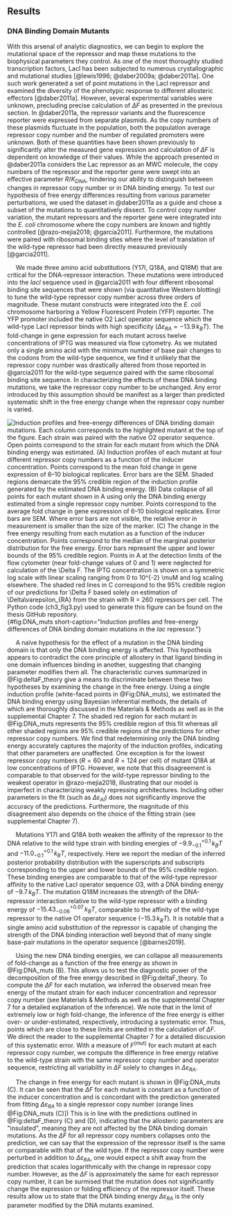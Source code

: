 ## Results

### DNA Binding Domain Mutants

With this arsenal of analytic diagnostics, we can begin to explore the
mutational space of the repressor and map these mutations to the
biophysical parameters they control. As one of the most thoroughly
studied transcription factors, LacI has been subjected to numerous
crystallographic and mutational studies [@lewis1996; @daber2009a; @daber2011a]. One such work generated a set
of point mutations in the LacI repressor and examined the diversity of
the phenotypic response to different allosteric effectors [@daber2011a]. However,
several experimental variables were unknown, precluding precise
calculation of $\Delta F$ as presented in the previous section. In
@daber2011a, the repressor variants and the fluorescence reporter were
expressed from separate plasmids. As the copy numbers of these plasmids
fluctuate in the population, both the population average repressor copy
number and the number of regulated promoters were unknown. Both of these
quantities have been shown previously to significantly alter the
measured gene expression and calculation of $\Delta F$ is dependent on
knowledge of their values. While the approach presented in 
@daber2011a considers the Lac repressor as an MWC molecule, the copy numbers of the
repressor and the reporter gene were swept into an effective parameter
${R  / K_{DNA}}$, hindering our ability to distinguish between
changes in repressor copy number or in DNA binding energy. To test our
hypothesis of free energy differences resulting from various parameter
perturbations, we used the dataset in @daber2011a as a guide and chose a
subset of the mutations to quantitatively dissect. To control copy
number variation, the mutant repressors and the reporter gene were
integrated into the *E. coli* chromosome where the copy numbers are
known and tightly controlled [@razo-mejia2018; @garcia2011]. Furthermore, the mutations were paired
with ribosomal binding sties where the level of translation of the
wild-type repressor had been directly measured previously [@garcia2011].

&nbsp;&nbsp;&nbsp;&nbsp;&nbsp;We made three amino acid substitutions (Y17I, Q18A, and Q18M) that are
critical for the DNA-repressor interaction. These mutations were
introduced into the *lacI* sequence used in @garcia2011
with four different ribosomal binding site sequences that were shown
(via quantitative Western blotting) to tune the wild-type repressor copy
number across three orders of magnitude. These mutant constructs were
integrated into the *E. coli* chromosome harboring a Yellow Fluorescent
Protein (YFP) reporter. The YFP promoter included the native O2 LacI
operator sequence which the wild-type LacI repressor binds with high
specificity ($\Delta\varepsilon_{RA} = -13.9\, k_BT$). The fold-change
in gene expression for each mutant across twelve concentrations of IPTG
was measured via flow cytometry. As we mutated only a single amino acid
with the minimum number of base pair changes to the codons from the
wild-type sequence, we find it unlikely that the repressor copy number
was drastically altered from those reported in @garcia2011 for the wild-type
sequence paired with the same ribosomal binding site sequence. In
characterizing the effects of these DNA binding mutations, we take the
repressor copy number to be unchanged. Any error introduced by this
assumption should be manifest as a larger than predicted systematic
shift in the free energy change when the repressor copy number is
varied.

![**Induction profiles and free-energy differences of DNA binding domain
mutations.** Each column corresponds to the highlighted mutant at the top of
the figure. Each strain was paired with the native O2 operator sequence. Open
points correspond to the strain for each mutant from which the DNA binding
energy was estimated. (A) Induction profiles of each mutant at four different
repressor copy numbers as a function of the inducer concentration. Points
correspond to the mean fold change in gene expression of 6–10 biological
replicates. Error bars are the SEM. Shaded regions demarcate the 95\% credible
region of the induction profile generated by the estimated DNA binding
energy. (B) Data collapse of all points for each mutant shown in A using only
the DNA binding energy estimated from a single repressor copy number. Points
correspond to the average fold change in gene expression of 6–10 biological
replicates. Error bars are SEM. Where error bars are not visible, the
relative error in measurement is smaller than the size of the marker. (C) The
change in the free energy resulting from each mutation as a function of the
inducer concentration. Points correspond to the median of the marginal
posterior distribution for the free energy. Error bars represent the upper
and lower bounds of the 95\% credible region. Points in A at the detection
limits of the flow cytometer (near fold-change values of 0 and 1) were
neglected for calculation of the $\Delta F$. The IPTG concentration is shown on a
symmetric log scale with linear scaling ranging from 0 to $10^{-2}$ $\mu$M and log
scaling elsewhere. The shaded red lines in C correspond to the 95% credible
region of our predictions for $\Delta F$ based solely on estimation of
$\Delta\varepsilon_{RA}$ from the
strain with $R = 260$ repressors per cell. The [Python code
(`ch3_fig3.py`)](https://github.com/gchure/phd/blob/master/src/chapter_03/code/ch3_fig3.py)
used to generate this figure can be found on the thesis [GitHub
repository](https://github.com/gchure/phd).](ch3_fig3){#fig:DNA_muts
short-caption="Induction profiles and free-energy differences of DNA binding
domain mutations in the *lac* repressor."}

&nbsp;&nbsp;&nbsp;&nbsp;&nbsp;A naïve hypothesis for the effect of a mutation in the DNA binding
domain is that *only* the DNA binding energy is affected. This
hypothesis appears to contradict the core principle of allostery in that
ligand binding in one domain influences binding in another, suggesting
that changing parameter modifies them all. The characteristic curves
summarized in @Fig:deltaF_theory give a
means to discriminate between these two hypotheses by examining the
change in the free energy. Using a single induction profile (white-faced
points in @Fig:DNA_muts), we estimated the DNA
binding energy using Bayesian inferential methods, the details of which
are thoroughly discussed in the Materials \& Methods as well as in the
supplemental Chapter 7. The shaded red region for each mutant in
@Fig:DNA_muts represents the 95\% credible region of
this fit whereas all other shaded regions are 95% credible regions of
the predictions for other repressor copy numbers. We find that
redetermining only the DNA binding energy accurately captures the
majority of the induction profiles, indicating that other parameters are
unaffected. One exception is for the lowest repressor copy numbers
($R = 60$ and $R=124$ per cell) of mutant Q18A at low concentrations
of IPTG. However, we note that this disagreement is comparable to that
observed for the wild-type repressor binding to the weakest operator in
@razo-mejia2018, illustrating that our model is imperfect in
characterizing weakly repressing architectures. Including other
parameters in the fit (such as $\Delta\varepsilon_{AI}$) does not
significantly improve the accuracy of the predictions. Furthermore, the
magnitude of this disagreement also depends on the choice of the fitting
strain (see supplemental Chapter 7).

&nbsp;&nbsp;&nbsp;&nbsp;&nbsp;Mutations Y17I and Q18A both weaken the affinity of the repressor to the
DNA relative to the wild type strain with binding energies of
$-9.9 ^{+0.1}_{-0.1}\, k_BT$ and $-11.0^{+0.1}_{-0.1}\, k_BT$,
respectively. Here we report the median of the inferred posterior
probability distribution with the superscripts and subscripts
corresponding to the upper and lower bounds of the 95% credible region.
These binding energies are comparable to that of the wild-type repressor
affinity to the native LacI operator sequence O3, with a DNA binding
energy of $-9.7\, k_BT$. The mutation Q18M increases the strength of
the DNA-repressor interaction relative to the wild-type repressor with a
binding energy of $-15.43^{+0.07}_{-0.06}\, k_BT$, comparable to the
affinity of the wild-type repressor to the native O1 operator sequence
($-15.3\, k_BT$). It is notable that a single amino acid substitution
of the repressor is capable of changing the strength of the DNA binding
interaction well beyond that of many single base-pair mutations in the
operator sequence [@barnes2019].

&nbsp;&nbsp;&nbsp;&nbsp;&nbsp;Using the new DNA binding energies, we can collapse all measurements of
fold-change as a function of the free energy as shown in
@Fig:DNA_muts (B). This allows us to test the
diagnostic power of the decomposition of the free energy described in
@Fig:deltaF_theory. To compute the
$\Delta F$ for each mutation, we inferred the observed mean free
energy of the mutant strain for each inducer concentration and repressor
copy number (see Materials \& Methods as well as the supplemental Chapter 7 for a
detailed explanation of the inference). We note that in the limit of
extremely low or high fold-change, the inference of the free energy is
either over- or under-estimated, respectively, introducing a systematic
error. Thus, points which are close to these limits are omitted in the
calculation of $\Delta F$. We direct the reader to the supplemental Chapter 7 for a
detailed discussion of this systematic error. With a measure of
$F^\mathrm{(mut)}$ for each mutant at each repressor copy number, we
compute the difference in free energy relative to the wild-type strain
with the same repressor copy number and operator sequence, restricting
all variability in $\Delta F$ solely to changes in
$\Delta\varepsilon_{RA}$.

&nbsp;&nbsp;&nbsp;&nbsp;&nbsp;The change in free energy for each mutant is
shown in @Fig:DNA_muts (C). It can be seen that the $\Delta F$ for each
mutant is constant as a function of the inducer concentration and is
concordant with the prediction generated from fitting
$\Delta\varepsilon_{RA}$ to a single repressor copy number (orange lines
@Fig:DNA_muts (C)]) This is in line with the predictions outlined in
@Fig:deltaF_theory (C) and (D), indicating that the allosteric parameters are
"insulated", meaning they are not affected by the DNA binding domain
mutations. As the $\Delta F$ for all repressor copy numbers collapses onto
the prediction, we can say that the expression of the repressor itself is the
same or comparable with that of the wild type. If the repressor copy number
were perturbed in addition to $\Delta \varepsilon_{RA}$, one would expect a
shift away from the prediction that scales logarithmically with the change in
repressor copy number. However, as the $\Delta F$ is approximately the same
for each repressor copy number, it can be surmised that the mutation does not
significantly change the expression or folding efficiency of the repressor
itself. These results allow us to state that the DNA binding energy
$\Delta\varepsilon_{RA}$ is the only parameter modified by the DNA mutants
examined.
